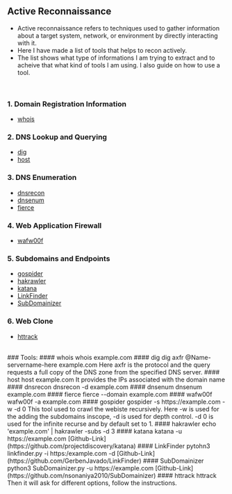 ## Active Reconnaissance

* Active reconnaissance refers to techniques used to gather information about a target system, network, or environment by directly interacting with it.  
* Here I have made a list of tools that helps to recon actively.  
* The list shows what type of informations I am trying to extract and to acheive that what kind of tools I am using. I also guide on how to use a tool.
<br>  

### 1. Domain Registration Information
  * [<ins>whois</ins>](https://github.com/SpiderSec101/Web_Application_Security_Testing/blob/main/Recon/Active_Recon.md#whois)
### 2. DNS Lookup and Querying
  * [<ins>dig</ins>](https://github.com/SpiderSec101/Web_Application_Security_Testing/blob/main/Recon/Active_Recon.md#dig)
  * [<ins>host</ins>](https://github.com/SpiderSec101/Web_Application_Security_Testing/blob/main/Recon/Active_Recon.md#host)
### 3. DNS Enumeration
  * [<ins>dnsrecon</ins>](https://github.com/SpiderSec101/Web_Application_Security_Testing/blob/main/Recon/Active_Recon.md#dnsrecon)
  * [<ins>dnsenum</ins>](https://github.com/SpiderSec101/Web_Application_Security_Testing/blob/main/Recon/Active_Recon.md#dnsenum)
  * [<ins>fierce</ins>](https://github.com/SpiderSec101/Web_Application_Security_Testing/blob/main/Recon/Active_Recon.md#fierce)
### 4. Web Application Firewall
  * [<ins>wafw00f</ins>](https://github.com/SpiderSec101/Web_Application_Security_Testing/blob/main/Recon/Active_Recon.md#wafw00f)
### 5. Subdomains and Endpoints
  * [<ins>gospider</ins>](https://github.com/SpiderSec101/Web_Application_Security_Testing/blob/main/Recon/Active_Recon.md#gospider)
  * [<ins>hakrawler</ins>](https://github.com/SpiderSec101/Web_Application_Security_Testing/blob/main/Recon/Active_Recon.md#hakrawler)
  * [<ins>katana</ins>](https://github.com/SpiderSec101/Web_Application_Security_Testing/blob/main/Recon/Active_Recon.md#katana)
  * [<ins>LinkFinder</ins>](https://github.com/SpiderSec101/Web_Application_Security_Testing/blob/main/Recon/Active_Recon.md#LinkFinder)
  * [<ins>SubDomainizer</ins>](https://github.com/SpiderSec101/Web_Application_Security_Testing/blob/main/Recon/Active_Recon.md#SubDomainizer)
### 6. Web Clone
  * [<ins>httrack</ins>](https://github.com/SpiderSec101/Web_Application_Security_Testing/blob/main/Recon/Active_Recon.md#httrack)

<br>
### Tools:  
#### whois
    whois example.com
#### dig
    dig axfr @Name-servername-here example.com
   Here axfr is the protocol and the query requests a full copy of the DNS zone from the specified DNS server.  
#### host  
    host example.com
   It provides the IPs associated with the domain name  
#### dnsrecon 
    dnsrecon -d example.com
#### dnsenum
    dnsenum example.com  
#### fierce  
    fierce --domain example.com  
#### wafw00f
    wafw00f -a example.com  
#### gospider  
    gospider -s https://example.com -w -d 0
   This tool used to crawl the webiste recursively. Here -w is used for the adding the subdomains inscope, -d is used for depth control. -d 0 is used for the infinite recurse and by default set to 1.
#### hakrawler 
    echo 'example.com' | hakrawler -subs -d 3
#### katana
    katana -u https://example.com
   [Github-Link](https://github.com/projectdiscovery/katana) 
#### LinkFinder
    pytohn3 linkfinder.py -i https:/example.com -d
   [Github-Link](https://github.com/GerbenJavado/LinkFinder) 
#### SubDomainizer
    python3 SubDomainizer.py -u https://example.com
   [Github-Link](https://github.com/nsonaniya2010/SubDomainizer) 
#### httrack
    httrack
   Then it will ask for different options, follow the instructions. 
    

         



